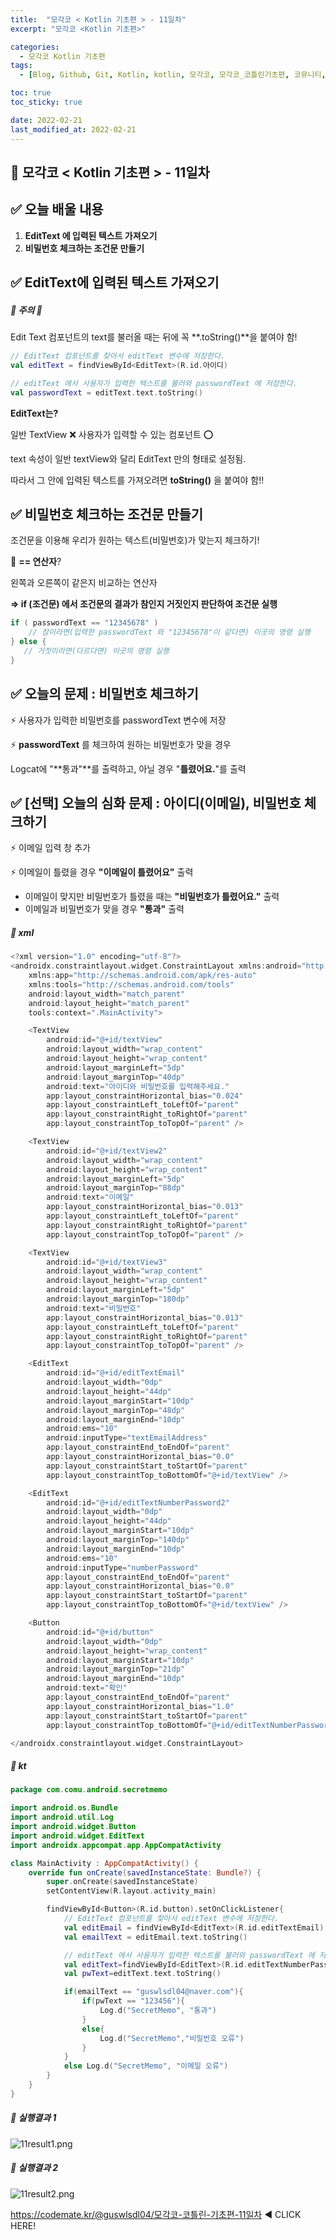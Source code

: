```yaml
---
title:  "모각코 < Kotlin 기초편 > - 11일차"
excerpt: "모각코 <Kotlin 기초편>"

categories:
  - 모각코 Kotlin 기초편
tags:
  - [Blog, Github, Git, Kotlin, kotlin, 모각코, 모각코_코틀린기초편, 코뮤니티, androidstudio_linear_layout, Kotlin]

toc: true
toc_sticky: true

date: 2022-02-21
last_modified_at: 2022-02-21
---
```


## 🌈 모각코 < Kotlin 기초편 > - 11일차

## **✅ 오늘 배울 내용**

1. **EditText 에 입력된 텍스트 가져오기**
2. **비밀번호 체크하는 조건문 만들기**



## **✅ EditText에 입력된 텍스트 가져오기**

##### **📛 주의 📛**

Edit Text 컴포넌트의 text를 불러올 때는 뒤에 꼭 **.toString()**을 붙여야 함!



```kotlin
// EditText 컴포넌트를 찾아서 editText 변수에 저장한다.
val editText = findViewById<EditText>(R.id.아이디)

// editText 에서 사용자가 입력한 텍스트를 불러와 passwordText 에 저장한다.
val passwordText = editText.text.toString()
```

**EditText는?** 

일반 TextView ❌ 사용자가 입력할 수 있는 컴포넌트 ⭕

text 속성이 일반 textView와 달리 EditText 만의 형태로 설정됨.



따라서 그 안에 입력된 텍스트를 가져오려면 **toString()** 을 붙여야 함!!





## **✅ 비밀번호 체크하는 조건문 만들기**



조건문을 이용해 우리가 원하는 텍스트(비밀번호)가 맞는지 체크하기!



**📛** **== 연산자**?

왼쪽과 오른쪽이 같은지 비교하는 연산자

**=> if (조건문) 에서 조건문의 결과가 참인지 거짓인지 판단하여 조건문 실행**



```kotlin
if ( passwordText == "12345678" ) 
    // 참이라면(입력한 passwordText 와 "12345678"이 같다면) 이곳의 명령 실행
} else {
   // 거짓이라면(다르다면) 이곳의 명령 실행
}
```

##  

## **✅ 오늘의 문제 : 비밀번호 체크하기**



⚡ 사용자가 입력한 비밀번호를 passwordText 변수에 저장

⚡ **passwordText** 를 체크하여 원하는 비밀번호가 맞을 경우

Logcat에 "**통과"**를 출력하고, 아닐 경우 "**틀렸어요.**"를 출력



## **✅ [선택] 오늘의 심화 문제 : 아이디(이메일), 비밀번호 체크하기**



⚡ 이메일 입력 창 추가

⚡ 이메일이 틀렸을 경우 **"이메일이 틀렸어요"** 출력

- 이메일이 맞지만 비밀번호가 틀렸을 때는 **"비밀번호가 틀렸어요."** 출력
- 이메일과 비밀번호가 맞을 경우 **"통과"** 출력



##### **👀 xml**



```kotlin
<?xml version="1.0" encoding="utf-8"?>
<androidx.constraintlayout.widget.ConstraintLayout xmlns:android="http://schemas.android.com/apk/res/android"
    xmlns:app="http://schemas.android.com/apk/res-auto"
    xmlns:tools="http://schemas.android.com/tools"
    android:layout_width="match_parent"
    android:layout_height="match_parent"
    tools:context=".MainActivity">

    <TextView
        android:id="@+id/textView"
        android:layout_width="wrap_content"
        android:layout_height="wrap_content"
        android:layout_marginLeft="5dp"
        android:layout_marginTop="40dp"
        android:text="아이디와 비밀번호를 입력해주세요."
        app:layout_constraintHorizontal_bias="0.024"
        app:layout_constraintLeft_toLeftOf="parent"
        app:layout_constraintRight_toRightOf="parent"
        app:layout_constraintTop_toTopOf="parent" />

    <TextView
        android:id="@+id/textView2"
        android:layout_width="wrap_content"
        android:layout_height="wrap_content"
        android:layout_marginLeft="5dp"
        android:layout_marginTop="88dp"
        android:text="이메일"
        app:layout_constraintHorizontal_bias="0.013"
        app:layout_constraintLeft_toLeftOf="parent"
        app:layout_constraintRight_toRightOf="parent"
        app:layout_constraintTop_toTopOf="parent" />

    <TextView
        android:id="@+id/textView3"
        android:layout_width="wrap_content"
        android:layout_height="wrap_content"
        android:layout_marginLeft="5dp"
        android:layout_marginTop="180dp"
        android:text="비밀번호"
        app:layout_constraintHorizontal_bias="0.013"
        app:layout_constraintLeft_toLeftOf="parent"
        app:layout_constraintRight_toRightOf="parent"
        app:layout_constraintTop_toTopOf="parent" />

    <EditText
        android:id="@+id/editTextEmail"
        android:layout_width="0dp"
        android:layout_height="44dp"
        android:layout_marginStart="10dp"
        android:layout_marginTop="48dp"
        android:layout_marginEnd="10dp"
        android:ems="10"
        android:inputType="textEmailAddress"
        app:layout_constraintEnd_toEndOf="parent"
        app:layout_constraintHorizontal_bias="0.0"
        app:layout_constraintStart_toStartOf="parent"
        app:layout_constraintTop_toBottomOf="@+id/textView" />

    <EditText
        android:id="@+id/editTextNumberPassword2"
        android:layout_width="0dp"
        android:layout_height="44dp"
        android:layout_marginStart="10dp"
        android:layout_marginTop="140dp"
        android:layout_marginEnd="10dp"
        android:ems="10"
        android:inputType="numberPassword"
        app:layout_constraintEnd_toEndOf="parent"
        app:layout_constraintHorizontal_bias="0.0"
        app:layout_constraintStart_toStartOf="parent"
        app:layout_constraintTop_toBottomOf="@+id/textView" />

    <Button
        android:id="@+id/button"
        android:layout_width="0dp"
        android:layout_height="wrap_content"
        android:layout_marginStart="10dp"
        android:layout_marginTop="21dp"
        android:layout_marginEnd="10dp"
        android:text="확인"
        app:layout_constraintEnd_toEndOf="parent"
        app:layout_constraintHorizontal_bias="1.0"
        app:layout_constraintStart_toStartOf="parent"
        app:layout_constraintTop_toBottomOf="@+id/editTextNumberPassword2" />

</androidx.constraintlayout.widget.ConstraintLayout>
```





##### **👀 kt**

```kotlin
package com.comu.android.secretmemo

import android.os.Bundle
import android.util.Log
import android.widget.Button
import android.widget.EditText
import androidx.appcompat.app.AppCompatActivity

class MainActivity : AppCompatActivity() {
    override fun onCreate(savedInstanceState: Bundle?) {
        super.onCreate(savedInstanceState)
        setContentView(R.layout.activity_main)

        findViewById<Button>(R.id.button).setOnClickListener{
            // EditText 컴포넌트를 찾아서 editText 변수에 저장한다.
            val editEmail = findViewById<EditText>(R.id.editTextEmail)
            val emailText = editEmail.text.toString()

            // editText 에서 사용자가 입력한 텍스트를 불러와 passwordText 에 저장한다.
            val editText=findViewById<EditText>(R.id.editTextNumberPassword2)
            val pwText=editText.text.toString()

            if(emailText == "guswlsdl04@naver.com"){
                if(pwText == "123456"){
                    Log.d("SecretMemo", "통과")
                }
                else{
                    Log.d("SecretMemo","비밀번호 오류")
                }
            }
            else Log.d("SecretMemo", "이메일 오류")
        }
    }
}
```



##### **👀 실행결과 1**

![11result1.png](https://s3.ap-northeast-2.amazonaws.com/images.codemate.kr/images/guswlsdl04/post/1645430515199/11result1.png)





##### **👀 실행결과 2**

![11result2.png](https://s3.ap-northeast-2.amazonaws.com/images.codemate.kr/images/guswlsdl04/post/1645430533529/11result2.png)



<https://codemate.kr/@guswlsdl04/모각코-코틀린-기초편-11일차> ◀ CLICK HERE!
